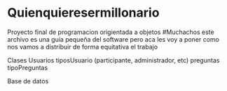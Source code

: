 # Quienquieresermillonario
Proyecto final de programacion origientada a objetos
#Muchachos este archivo es una guia pequeña del software 
pero aca les voy a poner como nos vamos a distribuir de forma equitativa el trabajo


Clases 
  Usuarios
  tiposUsuario (participante, administrador, etc)
  preguntas
  tipoPreguntas
  
  
  Base de datos
  
